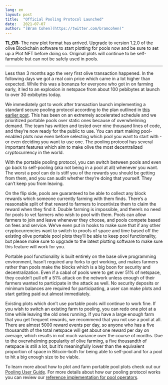 ```yaml
---
lang: en
layout: post
title:  "Official Pooling Protocol Launched"
date:   2021-07-07
author: "[Bram Cohen](https://twitter.com/bramcohen)"
---
```


**TL;DR:** The new plot format has arrived. Upgrade to version 1.2.0 of the olive Blockchain software to start plotting for pools now and be sure to set up a Plot NFT before doing so. Original plots will continue to be self-farmable but can not be safely used in pools.

---

Less than 3 months ago the very first olive transaction happened. In the following days we got a real coin price which came in a lot higher than expected. While this was a bonanza for everyone who got in on farming early, it led to an explosion in netspace from about 100 pebibytes at launch to over 30 exbibytes today.

We immediately got to work after transaction launch implementing a standard secure pooling protocol according to the plan outlined in [this earlier post](https://www.olive.net/2020/11/10/pools-in-olive.html). This has been on an extremely accelerated schedule and we prioritized portable pools over static ones because of overwhelming demand. The team has written and tested over nine thousand lines of code, and they’re now ready for the public to use. You can start making pool-enabled plots now even before selecting which pool you want to start with - or even deciding you want to use one. The pooling protocol has several important features which aim to make olive the most decentralized cryptocurrency in the world.

With the portable pooling protocol, you can switch between pools and even go back to self-pooling (aka not being in a pool at all) whenever you want. The worst a pool can do is stiff you of the rewards you should be getting from them, and you can audit whether they’re doing that yourself. They can’t keep you from leaving.

On the flip side, pools are guaranteed to be able to collect any block rewards which someone currently farming with them finds. There’s a reasonable split of that reward to farmers to incentivize them to claim the reward when they find it. Double farming is impossible, and there’s no need for pools to vet farmers who wish to pool with them. Pools can allow farmers to join and leave whenever they choose, and pools compete based on fees and service. We’ve even put in hooks to make sure that if any other cryptocurrencies want to switch to proofs of space and time based off the existing olive portable pool plots they’ll be able to keep pool functionality, but please make sure to upgrade to the latest plotting software to make sure this feature will work for you.

Portable pool functionality is built entirely on the base olive programming environment, hasn’t required any forks to get working, and makes farmers rather than pools make the blocks which is a big boon for security and decentralization. Even if a cabal of pools were to get over 51% of netspace, they couldn’t pull off a 51% attack on the network unless enough of their farmers wanted to participate in the attack as well. No security deposits or minimum balances are required for participating, a user can make plots and start getting paid out almost immediately.

Existing plots which don’t use portable pools will continue to work fine. If you wish to switch an existing farm to pooling, you can redo one plot at a time while leaving the old ones running. If you have a large enough farm that you get frequent rewards, we recommend that you not use a pool at all. There are almost 5000 reward events per day, so anyone who has a five thousandth of the total netspace will get about one reward per day on average, which results in not much variance over the course of months. Due to the overwhelming popularity of olive farming, a five thousandth of netspace is still a lot, but it’s meaningfully lower than the equivalent proportion of space in Bitcoin–both for being able to self-pool and for a pool to hit a big enough size to be viable.

To learn more about how to plot and farm portable pool plots check out our [Pooling User Guide](https://github.com/olive-Network/olive-blockchain/wiki/Pooling-User-Guide). For more details about how our pooling protocol works you can review our [reference implementation for pool operators](https://github.com/olive-Network/pool-reference).

